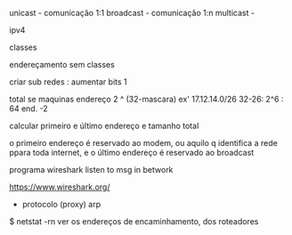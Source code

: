 unicast - comunicação 1:1
broadcast - comunicação 1:n
multicast - 

ipv4

classes

endereçamento sem classes

criar sub redes : aumentar bits 1

total se maquinas endereço 2 ^ (32-mascara)
ex' 17.12.14.0/26
32-26: 2^6 : 64 end. -2

calcular primeiro e último endereço e tamanho total

o primeiro endereço é reservado ao modem, ou aquilo q identifica a rede ppara toda internet, e o último endereço é reservado ao broadcast


programa wireshark listen to msg in betwork

https://www.wireshark.org/

- protocolo (proxy) arp

$ netstat -rn
ver os endereços de encaminhamento, dos roteadores